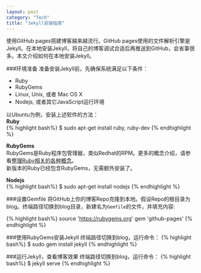 ```yaml
---
layout: post    
category: "Tech"   
title: "Jekyll安装指南"      
---
```


<div class="message">
使用GitHub pages搭建博客越来越流行。GitHub pages使用的文件解析引擎是Jekyll。在本地安装Jekyll，将自己的博客调试合适后再推送到GitHub，会省事很多。本文介绍如何在本地安装Jekyll。
</div>

###环境准备
准备安装Jekyll前，先确保系统满足以下条件：  

* Ruby   
* RubyGems  
* Linux, Unix, 或者 Mac OS X    
* Nodejs, 或者其它JavaScript运行环境   

以Ubuntu为例，安装上述软件的方法：  
**Ruby**  
{% highlight bash%}
$ sudo apt-get install ruby, ruby-dev
{% endhighlight %}

**RubyGems**  
RubyGems是Ruby程序包管理器，类似Redhat的RPM。更多的概念介绍，请参看[整理Ruby相关的各种概念](http://henter.me/post/ruby-rvm-gem-rake-bundle-rails.html)。   
新版本的Ruby已经包含RubyGems，无需额外安装了。    

**Nodejs**    
{% highlight bash%}
$ sudo apt-get install nodejs
{% endhighlight %}

###设置Gemfile
将GitHub上你的博客Repo克隆到本地。假设Repo的根目录为blog。终端路径切换到blog目录，新建名为`Gemfile`的文件，并填充内容:

{% highlight bash%}
source 'https://rubygems.org'
gem 'github-pages'
{% endhighlight %}

###使用RubyGems安装Jekyll
终端路径切换到blog，运行命令：
{% highlight bash%}
$ sudo gem install jekyll
{% endhighlight %}

###运行Jekyll，查看博客效果
终端路径切换到blog，运行命令：
{% highlight bash%}
$ jekyll serve
{% endhighlight %}
